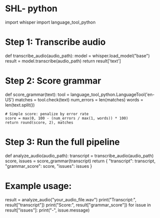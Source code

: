 # SHL- python
import whisper
import language_tool_python

# Step 1: Transcribe audio
def transcribe_audio(audio_path):
    model = whisper.load_model("base")
    result = model.transcribe(audio_path)
    return result['text']

# Step 2: Score grammar
def score_grammar(text):
    tool = language_tool_python.LanguageTool('en-US')
    matches = tool.check(text)
    num_errors = len(matches)
    words = len(text.split())
    
    # Simple score: penalize by error rate
    score = max(0, 100 - (num_errors / max(1, words)) * 100)
    return round(score, 2), matches

# Step 3: Run the full pipeline
def analyze_audio(audio_path):
    transcript = transcribe_audio(audio_path)
    score, issues = score_grammar(transcript)
    return {
        "transcript": transcript,
        "grammar_score": score,
        "issues": issues
    }

# Example usage:
result = analyze_audio("your_audio_file.wav")
print("Transcript:", result["transcript"])
print("Score:", result["grammar_score"])
for issue in result["issues"]:
    print("-", issue.message)
